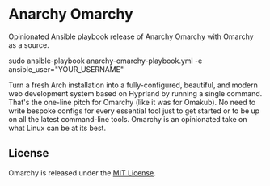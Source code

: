 # Anarchy Omarchy

Opinionated Ansible playbook release of Anarchy Omarchy with Omarchy as a source.

sudo ansible-playbook anarchy-omarchy-playbook.yml -e ansible_user="YOUR_USERNAME"

Turn a fresh Arch installation into a fully-configured, beautiful, and modern web development system based on Hyprland by running a single command. That's the one-line pitch for Omarchy (like it was for Omakub). No need to write bespoke configs for every essential tool just to get started or to be up on all the latest command-line tools. Omarchy is an opinionated take on what Linux can be at its best.

## License

Omarchy is released under the [MIT License](https://opensource.org/licenses/MIT).
